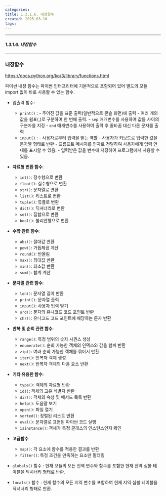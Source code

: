 ```yaml
---
categories: 
title: 1.3.1.6. 내장함수
created: 2025-03-10
tags:
---
```

---
#### *1.3.1.6. 내장함수*
---

### 내장함수

https://docs.python.org/ko/3/library/functions.html

파이썬 내장 함수는 파이썬 인터프리터에 기본적으로 포함되어 있어 별도의 모듈 import 없이 바로 사용할 수 있는 함수.

- 입출력 함수:
	- `print()` : - 주어진 값을 표준 출력(일반적으로 콘솔 화면)에 출력
				 - 여러 개의 값을 쉼표(,)로 구분하여 한 번에 출력.
				 - `sep` 매개변수를 사용하여 값들 사이의 구분자를 지정
				 - `end` 매개변수를 사용하여 출력 후 줄바꿈 대신 다른 문자를 출력
	- `input()` : - 사용자로부터 입력을 받는 역할
				 - 사용자가 키보드로 입력한 값을 문자열 형태로 반환
				 - 프롬프트 메시지를 인자로 전달하여 사용자에게 입력 안내를 표시할 수 있음.
				 - 입력받은 값을 변수에 저장하여 프로그램에서 사용할 수 있음.

- **자료형 변환 함수**:
    - `int()`: 정수형으로 변환
    - `float()`: 실수형으로 변환
    - `str()`: 문자열로 변환
    - `list()`: 리스트로 변환
    - `tuple()`: 튜플로 변환
    - `dict()`: 딕셔너리로 변환
    - `set()`: 집합으로 변환
    - `bool()`: 불리언형으로 변환
- **수학 관련 함수**:
    - `abs()`: 절대값 반환
    - `pow()`: 거듭제곱 계산
    - `round()`: 반올림
    - `max()`: 최대값 반환
    - `min()`: 최소값 반환
    - `sum()`: 합계 계산
- **문자열 관련 함수**:
    - `len()`: 문자열 길이 반환
    - `print()`: 문자열 출력
    - `input()`: 사용자 입력 받기
    - `ord()`: 문자의 유니코드 코드 포인트 반환
    - `chr()`: 유니코드 코드 포인트에 해당하는 문자 반환
- **반복 및 순회 관련 함수**:
    - `range()`: 특정 범위의 숫자 시퀀스 생성
    - `enumerate()`: 순회 가능한 객체의 인덱스와 값을 함께 반환
    - `zip()`: 여러 순회 가능한 객체를 묶어서 반환
    - `iter()`: 반복자 객체 생성
    - `next()`: 반복자 객체의 다음 요소 반환
- **기타 유용한 함수**:
    - `type()`: 객체의 자료형 반환
    - `id()`: 객체의 고유 식별자 반환
    - `dir()`: 객체의 속성 및 메서드 목록 반환
    - `help()`: 도움말 보기
    - `open()`: 파일 열기
    - `sorted()`: 정렬된 리스트 반환
    - `eval()`: 문자열로 표현된 파이썬 코드 실행
    - `isinstance()`: 객체가 특정 클래스의 인스턴스인지 확인
- **고급함수**
    - `map()`: 각 요소에 함수를 적용한 결과를 반환
    - `filter()`: 특정 조건을 만족하는 요소만 필터링


- `globals()` 함수
	: 현재 모듈의 모든 전역 변수와 함수를 포함한 현재 전역 심볼 테이블을 딕셔너리 형태로 반환.
- `locals()` 함수
	: 현재 함수의 모든 지역 변수를 포함하여 현재 지역 심볼 테이블을 딕셔너리 형태로 반환.
